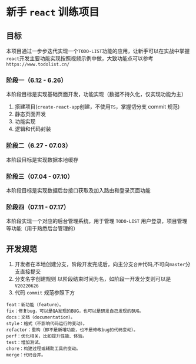 # 新手 `react` 训练项目

## 目标

本项目通过一步步迭代实现一个`TODO-LIST`功能的应用，让新手可以在实战中掌握`react`开发主要功能实现按照视频示例中做，大致功能点可以参考`https://www.todolist.cn/`

### 阶段一（6.12 - 6.26）

本阶段目标是实现基础页面开发，功能实现（数据不持久化，仅实现功能为主）

1. 搭建项目(`create-react-app`创建，不使用`TS`，掌握切分支 commit 规范)
2. 静态页面开发
3. 功能实现
4. 逻辑和代码封装

### 阶段二（6.27 - 07.03）

本阶段目标是实现数据本地缓存

### 阶段三（07.04 - 07.10）

本阶段目标是实现数据后台接口获取及加入路由和登录页面功能

### 阶段四（07.11 - 07.17）

本阶段实现一个对应的后台管理系统，用于管理 `TODO-LIST` 用户登录，项目管理等功能（用于熟悉后台管理的）

## 开发规范

1. 开发者在本地创建分支，阶段开发完成后，向主分支`合并`代码,不可向`master`分支直接提交
2. 分支名字创建规则 以阶段结束时间为名，如阶段一开发分支则可以是`V20220626`
3. 代码 `commit` 规范参照下方

```
feat：新功能（feature）。
fix：修复bug，可以是QA发现的BUG，也可以是研发自己发现的BUG。
docs：文档（documentation）。
style：格式（不影响代码运行的变动）。
refactor：重构（即不是新增功能，也不是修改bug的代码变动）。
perf：优化相关，比如提升性能、体验。
test：增加测试。
chore：构建过程或辅助工具的变动。
merge：代码合并。
```
